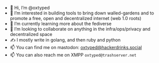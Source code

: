 - 👋 Hi, I’m @oxtyped
- 👀 I’m interested in building tools to bring down walled-gardens and to promote a free, open and decentralized internet (web 1.0 roots)
- 🌱 I’m currently learning more about the fediverse
- 💞️ I’m looking to collaborate on anything in the infra/ops/privacy and decentralized space
- ✍ I mostly write in golang, and then ruby and python
- 📫 You can find me on mastodon: [oxtyped@hackerdrinks.social](https://mastodon.hackerdrinks.social/web/@oxtyped)
- 📫 You can also reach me on XMPP `oxtyped@trashserver.net`

<!---
oxtyped/oxtyped is a ✨ special ✨ repository because its `README.md` (this file) appears on your GitHub profile.
You can click the Preview link to take a look at your changes.
--->
